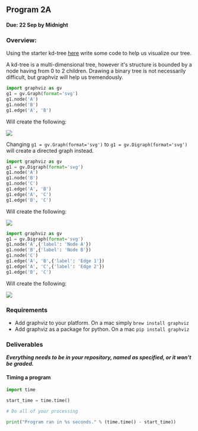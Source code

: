 ## Program 2A
#### Due: 22 Sep by Midnight

### Overview:

Using the starter kd-tree [here](https://github.com/rugbyprof/4553-Spatial-DS/blob/master/kd-tree-simple.py) write some code to help us visualize our tree. 

A kd-tree is a multi-dimensional tree, however it's structure is bounded by a node having from 0 to 2 children. Drawing
a binary tree is not necessarily difficult, but graphviz will help us tremendously. 

```python
import graphviz as gv
g1 = gv.Graph(format='svg')
g1.node('A')
g1.node('B')
g1.edge('A', 'B')
```
Will create the following:

![](http://f.cl.ly/items/0i071C3T3j0Y2R0j2Y3h/g1.png)

Changing 
`g1 = gv.Graph(format='svg')` to `g1 = gv.Digraph(format='svg')` will create a directed graph instead.

```python
import graphviz as gv
g1 = gv.Digraph(format='svg')
g1.node('A')
g1.node('B')
g1.node('C')
g1.edge('A', 'B')
g1.edge('A', 'C')
g1.edge('B', 'C')
```
Will create the following:

![](http://f.cl.ly/items/0B0v2j2r0n0L3g2o2H2f/g4.png)

```python
import graphviz as gv
g1 = gv.Digraph(format='svg')
g1.node('A',{'label': 'Node A'})
g1.node('B',{'label': 'Node B'})
g1.node('C')
g1.edge('A', 'B',{'label': 'Edge 1'})
g1.edge('A', 'C',{'label': 'Edge 2'})
g1.edge('B', 'C')
```
Will create the following:

![](http://f.cl.ly/items/3p0c1h1E252G0i1x3b2K/g5.png)


### Requirements

- Add graphviz to your platform. On a mac simply `brew install graphviz` 
- Add graphviz as a package for python. On a mac `pip install graphviz`


### Deliverables

***Everything needs to be in your repository, named as specified, or it won't be graded.***

#### Timing a program

```python
import time

start_time = time.time()

# Do all of your processing

print("Program ran in %s seconds." % (time.time() - start_time))
```

